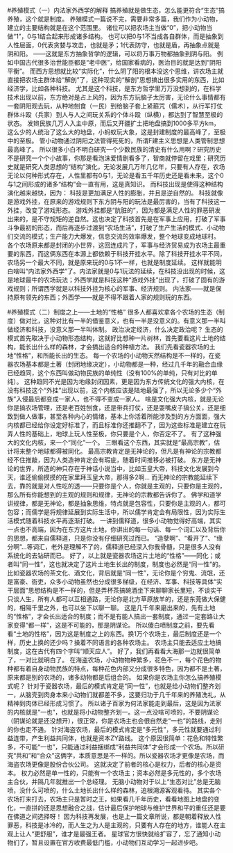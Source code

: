 #养殖模式（一）内法家外西学的解释
搞养殖就是做生态，怎么能更符合“生态”搞养殖，这个就是制度。 养殖模式一篇说不完，需要非常多篇，我们作为小动物，建立的主要结构就是在这个范围里。 诸位可以把农场主当做“0”，把小动物当做“1”，0与1结合起来形成诸多结构。 也可以把0与1不当成各自群体，而是抽象到人性层面，0代表贪婪与攻击，也就是矛；1代表防守，也就是盾，再抽象点就是阴和阳。 ——这就是东方抽象哲学的逻辑，可以将万事万物都抽象到阴与阳。 例如中国古代很多治世能臣都是“老中医”，给国家看病的，医治目的就是达到“阴阳平衡”。 而西方思想就比较“实际化”，什么阴了阳的根本没这个思维，讲农场主就直接把农场主群体给“解剖”了，这种现实的“解剖”思想搞出很多实用的东西，比如经济学，比如各种科技。 尤其是这个科技，是东方哲学里万万没想到的，在科学技术出现以前，东方绝对是占上风的，因为东方玩脑子太厉害，无论什么事情都有一套阴阳观去玩，从种地刨食（一民）到给脑子套上紧箍咒（儒术），从行军打仗群体斗殴（兵家）到人与人之间玩关系的个体斗殴（纵横），都达到了智慧至极的状态。 发辫民族几万人入主中原，而后又开疆扩土把地盘搞到1000多平方km，这么少的人统治了这么大的地盘，小蚂蚁玩大象，这是封建制度的最高峰了，至极中的至极。 管小动物通过阴阳之法管得死死的，所谓F建主义思想是人类管制思想最高峰了。 所以很多小白不明白研究一个少数民族的清史有什么用啊？研究历史不是研究一个个小故事，你那是看泡沫爱情剧看多了，智商就停留在戏里；研究历史就是研究人类思想的“结构”演化，无论发展几万年几亿年，只要有人存在，农场无论以何种形式存在，人性里都有0与1，无论是看五千年历史还是看未来，这个0与1之间形成的诸多“结构”会一直有用，这是真知识。 而科技出现是使得这种结构演化越来越快，因为： 科技是更加满足人性的膨胀，并且是逆自然的。 科技就像是游戏外挂，在原来的游戏规则下东方阴与阳的玩法是最厉害的，当有了科技这一外挂，改变了游戏形态。 游戏外挂都是“肮脏的”，因为都是满足人性的罪恶研发出来的，是不守规矩的逆自然。这也决定了科技首先是在军事上应用，打破了军事斗争最初的形态，而后再逐步过渡到“农场生活”，打破了生产生活的模式、小动物们交流的模式；生产能力大爆发，信息交流的效率爆发，整个地球变成地球村。 各个农场原来都是封闭的小世界，这回连成片了，军事与经济贸易成为农场主最重要的东西，而这俩东西在本源上都依赖于科技开挂水平。除了科技开挂水平不同，农场另一个最大不同，就是原来玩的0与1不一样，也就是制度延续。 这样就能明白啥叫“内法家外西学”了。内法家就是0与1玩法的延续，在科技没出现的时候，这是地球最牛的农场玩法；外西学就是科技这种“游戏外挂”出现了，打破了固有的游戏规则；所谓西学就是以科技外挂为核心的军事、经济规则。 内法家——就是保持原有领先的东西；外西学——就是不得不跟着人家的规则玩的东西。





 #养殖模式（二）制度之上——土地的“性格” 很多人都喜欢拿各个农场的生态（制度）做对比，这种对比有一半的借鉴意义，也有一半是没意义的。有意义那一半叫做经济和科技，没意义那一半叫体制。 政治决定经济，什么决定政治呢？ 生态的模式首先取决于小动物形态结构，这就好比想种一片树林，首先要看这片土地的结构，能长出什么样的森林，才会搞出适合的种植方法。 我们先看瓷器农场的土地“性格”，和所能长出的生态。 每一个农场的小动物天然结构是不一样的，在瓷器农场基本都是土著（封闭地缘决定），小动物都是一种，经过几千年的融合血缘已经趋同，这个东西叫做动物民族的单纯性（没有100%的单纯，只有对比的单纯）。 这种趋同不光是因为地缘封闭因素，更是因为东方传统文化的强大内核，在没有科技这个“外挂”出现以前，这个内核应该是陆地最强了，所以无论多少个“外族”入侵最后都变成一家人，也不得不变成一家人。 啥是文化强大内核，就是无论你是搞农场管理，还是老百姓刨食，还是带兵打仗，还是耍嘴皮子搞公关，还是细致到做人做事，甚至各种内心的情绪，基本上你活着所能涉及到的方方面面，强大内核都已经给你设定好标准了，而且标准你还推翻不了，因为这些标准是建立在玩弄人性的基础上，地球上玩人性至极，你只要是个人，你否定不了。 有了这种强大的文化内核，来一个“同化”一个。 三眼看这个东西，其实就是“最高宗教”，估计将来整个地球都得被同化。 最高宗教肯定是无神论的，但凡是有神论的宗教都经不住推敲，因为人类造神肯定会有瑕疵，随着时间推移必被打破。 东方是无神论的世界，所造的神只存在于神话小说当中，比如玉皇大帝，科技文化发展到今天，谁还偷偷摸摸的在家里拜玉皇大帝，那得多2啊… 而无神论的宗教能延续下去，靠的就是对人性吃的透——只要你是个人，你就是主观的，只要你是主观的，那么所有你能想到的主观的规则和规律，无神论的宗教都告诉你了。 佛学和道学讲规律，都是无神论，都是抽象思维，特点就是包容性，只要你是主观的人，都可包容；而儒学是将规律延展到实际生活中，所以儒学肯定会有局限性，因为实际生活模式随着科技水平再逐渐打破。 一讲到儒释道，很多小动物觉得好高端，其实一点也不高端，因为在东方这片土地，你讲出的每一句话、每一个词汇以及背后你的思想，都来自儒释道，只是你没有仔细研究过而已。 “造孽啊”、“看开了”、“缘分啊”…等词汇，老外是理解不了的，儒释道已经深入你我骨髓，只是很多人没有系统化的去钻研而已。 好了，以上就是瓷器农场这片土地的“性格”——同化；或者叫“同一性”，这也就决定了这片土地生长出的制度，制度也必然是“同一性”的。 比如瓷器农场的茶文化、酒文化，背后就是“同一性”，无论你是个穷鬼、流氓，还是富豪、衙吏，众多小动物虽然也分成很多梯级，在经济、军事、科技等具体“实干层面”思想结构是不一样的，但是弄杯茶搞碗酒坐下来聊聊家长里短，不谈实干只谈人生，所有人都可以互相通路，无论你是北方草原放羊的，还是东莞做大保健的，相隔千里之外，也可以坐下以聊一聊。 这是几千年来磨出来的，先有土地的“性格”，才会长出适合的制度；而不是有能人搞出一套制度，通过一定套路让大家变得“都一样”，这是不可能的，那是阴谋论。 所以傻白喷制度之前，要先看看“土地的性格”，因为这是制度之上的东西。换1万个农场主，最后制度还是一个样，历史上换的还少吗？操着不同语言的各种农场主。 农场主只能去适应土地搞制度，这在古代有四个字叫“顺天应人”。
好了，我们再看看大海那一边就很简单了，一对比就明白了。 在海盗农场，小动物物种繁多，花色不一，每个花色的物种都有着自身动物民族的特点，每种花色内部又分成很多特色，因为都不是土著，原来都是别的农场的，诸多动物都是后组合的。 如果你是农场主你怎么搞养殖模式呢？ 针对于瓷器农场，最后的模式肯定是“同一性”，也就是给小动物们整齐划一，从脑壳到肉身本来小动物们就都差不多，这要归功于几千年来的养殖洗礼，从精神到肉体已经形成习惯了。 所以诸子百家为何法家能走到最后，这是因为法家的内核就是“一也”，也就是将小动物整齐划一。这一点没啥可喷的，不要阴谋论（阴谋论就是还没想开），很正常，你是农场主也会很自然走“一也”的路线，走别的你也走不通。 针对海盗农场，最后的模式肯定是“多元性”，多元性就要通过利益连带，产生利益共同体，也就是资本ZY路线。 这个原因很简单：花色和特性繁多，不可能“一也”，只能通过利益捆绑成“利益共同体”才会形成一个农场。所以研究“共和”和“合众”这俩字，本质意思是不一样的。所以瓷器农场才更像是农场，而海盗农场更像是股份合伙公司。 这就决定了前者的核心是权力，后者的核心是资本。 权力必然是单一性的，只能有一个农场主；资本必然是多元性的，多个农场主合伙，并隔几年就推出一个总经理。 无脑小动物对于以上“生态对比”总是无脑喷，没什么可喷的，什么土地长出什么样的森林，追根溯源客观看待。 其实各个农场打来打去，农场主只是暂时之王，如果看几千年历史，看看地图上地盘的变化，一直拼的还是思想融合之战，估计最后保护地球与维护世界和平的重任还是要在佛道之间选择呀！ 因为科技再发展，也是上一篇文章所说，都是朝着释放人性罪恶，科技是冰冷的，而人生之为人是主观的，只要有人存在的地方，谁能人在主观上让人“更舒服”，谁才是最强王者。  星球官方很快就给扩容了，忘了通知小动物们了，暂且设置在官方收费最低门槛，小动物们互动学习一起进步吧。

